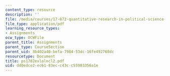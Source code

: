 ```yaml
---
content_type: resource
description: ''
file: /media/courses/17-872-quantitative-research-in-political-science-and-public-policy-spring-2004/dd0edce2ec6183ecc43cc55903356a1e_ps1782exlolncl2.pdf
file_type: application/pdf
learning_resource_types:
- Assignments
ocw_type: OCWFile
parent_title: Assignments
parent_type: CourseSection
parent_uid: 3b402a40-befa-7984-53dc-16fe492768dc
resourcetype: Document
title: ps1782exlolncl2.pdf
uid: dd0edce2-ec61-83ec-c43c-c55903356a1e
---
```

